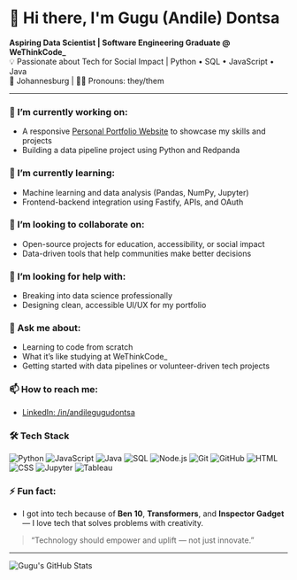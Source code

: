 # 👋 Hi there, I'm Gugu (Andile) Dontsa

**Aspiring Data Scientist | Software Engineering Graduate @ WeThinkCode_**  
💡 Passionate about Tech for Social Impact | Python • SQL • JavaScript • Java  
📍 Johannesburg | 🏳️‍🌈 Pronouns: they/them

---

### 🔭 I’m currently working on:
- A responsive [Personal Portfolio Website](https://guguandiledontsa.github.io/personal-portfolio-website) to showcase my skills and projects
- Building a data pipeline project using Python and Redpanda

### 🌱 I’m currently learning:
- Machine learning and data analysis (Pandas, NumPy, Jupyter)
- Frontend-backend integration using Fastify, APIs, and OAuth

### 👯 I’m looking to collaborate on:
- Open-source projects for education, accessibility, or social impact
- Data-driven tools that help communities make better decisions

### 🤔 I’m looking for help with:
- Breaking into data science professionally
- Designing clean, accessible UI/UX for my portfolio

### 💬 Ask me about:
- Learning to code from scratch
- What it’s like studying at WeThinkCode_
- Getting started with data pipelines or volunteer-driven tech projects

### 📫 How to reach me:
- [LinkedIn: /in/andilegugudontsa](https://linkedin.com/in/andilegugudontsa)

### 🛠️ Tech Stack

![Python](https://img.shields.io/badge/Python-3776AB?style=flat&logo=python&logoColor=white)
![JavaScript](https://img.shields.io/badge/JavaScript-F7DF1E?style=flat&logo=javascript&logoColor=black)
![Java](https://img.shields.io/badge/Java-007396?style=flat&logo=java&logoColor=white)
![SQL](https://img.shields.io/badge/SQL-003B57?style=flat&logo=postgresql&logoColor=white)
![Node.js](https://img.shields.io/badge/Node.js-339933?style=flat&logo=nodedotjs&logoColor=white)
![Git](https://img.shields.io/badge/Git-F05032?style=flat&logo=git&logoColor=white)
![GitHub](https://img.shields.io/badge/GitHub-181717?style=flat&logo=github&logoColor=white)
![HTML](https://img.shields.io/badge/HTML5-E34F26?style=flat&logo=html5&logoColor=white)
![CSS](https://img.shields.io/badge/CSS3-1572B6?style=flat&logo=css3&logoColor=white)
![Jupyter](https://img.shields.io/badge/Jupyter-F37626?style=flat&logo=jupyter&logoColor=white)
![Tableau](https://img.shields.io/badge/Tableau-E97627?style=flat&logo=tableau&logoColor=white)


### ⚡ Fun fact:
- I got into tech because of **Ben 10**, **Transformers**, and **Inspector Gadget** — I love tech that solves problems with creativity.
  
> “Technology should empower and uplift — not just innovate.”
---
![Gugu's GitHub Stats](https://github-readme-stats.vercel.app/api?username=guguandiledontsa&show_icons=true&theme=radical)
